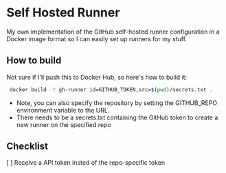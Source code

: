 # Self Hosted Runner

My own implementation of the GitHub self-hosted runner configuration in a
Docker image format so I can easily set up runners for my stuff.

## How to build

Not sure if I'll push this to Docker Hub, so here's how to build it:

```bash
 docker build -t gh-runner id=GITHUB_TOKEN,src=$(pwd)/secrets.txt .
```

- Note, you can also specify the repository by setting the GITHUB_REPO
environment variable to the URL.
- There needs to be a secrets.txt containing the GitHub token to create a new
runner on the specified repo

## Checklist

[ ] Receive a API token insted of the repo-specific token